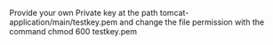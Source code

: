 Provide your own Private key at the path tomcat-application/main/testkey.pem and change the file permission with the command chmod 600 testkey.pem
